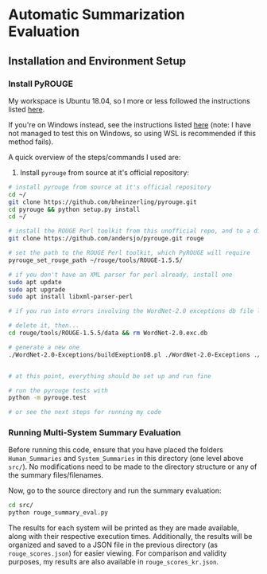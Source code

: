 # Automatic Summarization Evaluation

## Installation and Environment Setup

### Install PyROUGE

My workspace is Ubuntu 18.04, so I more or less followed the instructions listed <a href = "https://stackoverflow.com/a/57686103/9464919" target = "_blank">here</a>.

If you're on Windows instead, see the instructions listed <a href = "https://stackoverflow.com/a/47045437/9464919" target = "_blank">here</a> (note: I have not managed to test this on Windows, so using WSL is recommended if this method fails).

A quick overview of the steps/commands I used are:

1. Install `pyrouge` from source at it's official repository: 

```bash
# install pyrouge from source at it's official repository
cd ~/
git clone https://github.com/bheinzerling/pyrouge.git
cd pyrouge && python setup.py install
cd ~/

# install the ROUGE Perl toolkit from this unofficial repo, and to a different directory than the wrapper above
git clone https://github.com/andersjo/pyrouge.git rouge

# set the path to the ROUGE Perl toolkit, which PyROUGE will require
pyrouge_set_rouge_path ~/rouge/tools/ROUGE-1.5.5/

# if you don't have an XML parser for perl already, install one
sudo apt update
sudo apt upgrade
sudo apt install libxml-parser-perl

# if you run into errors involving the WordNet-2.0 exceptions db file like I did...

# delete it, then...
cd rouge/tools/ROUGE-1.5.5/data && rm WordNet-2.0.exc.db

# generate a new one
./WordNet-2.0-Exceptions/buildExeptionDB.pl ./WordNet-2.0-Exceptions ./smart_common_words.txt ./WordNet-2.0.exc.db


# at this point, everything should be set up and run fine

# run the pyrouge tests with 
python -m pyrouge.test

# or see the next steps for running my code
```

### Running Multi-System Summary Evaluation

Before running this code, ensure that you have placed the folders `Human_Summaries` and `System_Summaries` in this directory (one level above `src/`). No modifications need to be made to the directory structure or any of the summary files/filenames.

Now, go to the source directory and run the summary evaluation:

```bash
cd src/
python rouge_summary_eval.py
```

The results for each system will be printed as they are made available, along with their respective execution times. Additionally, the results will be organized and saved to a JSON file in the previous directory (as `rouge_scores.json`) for easier viewing. For comparison and validity purposes, my results are also available in `rouge_scores_kr.json`.